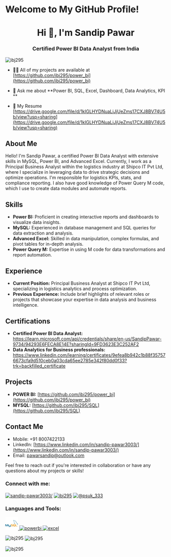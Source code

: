 # Welcome to My GitHub Profile!

<h1 align="center">Hi 👋, I'm Sandip Pawar</h1>
<h3 align="center">Certified Power BI Data Analyst from India</h3>

<p align="left"> <img src="https://komarev.com/ghpvc/?username=ibj295&label=Profile%20views&color=0e75b6&style=flat" alt="ibj295" /> </p>

- 👨‍💻 All of my projects are available at [https://github.com/ibj295/power_bi](https://github.com/ibj295/power_bi)

- 💬 Ask me about **Power BI, SQL, Excel, Dashboard, Data Analytics, KPI **

- 📄 My Resume [https://drive.google.com/file/d/1kIGLHYDNuaLiJjUeZms17CXJ8BV74U5b/view?usp=sharing](https://drive.google.com/file/d/1kIGLHYDNuaLiJjUeZms17CXJ8BV74U5b/view?usp=sharing)

## About Me

Hello! I'm Sandip Pawar, a certified Power BI Data Analyst with extensive skills in MySQL, Power BI, and Advanced Excel. Currently, I work as a Principal Business Analyst within the logistics industry at Shipco IT Pvt Ltd, where I specialize in leveraging data to drive strategic decisions and optimize operations. I'm responsible for logistics KPIs, stats, and compliance reporting. I also have good knowledge of Power Query M code, which I use to create data modules and automate reports.

## Skills

- **Power BI:** Proficient in creating interactive reports and dashboards to visualize data insights.
- **MySQL:** Experienced in database management and SQL queries for data extraction and analysis.
- **Advanced Excel:** Skilled in data manipulation, complex formulas, and pivot tables for in-depth analysis.
- **Power Query M:** Expertise in using M code for data transformations and report automation.

## Experience

- **Current Position:** Principal Business Analyst at Shipco IT Pvt Ltd, specializing in logistics analytics and process optimization.
- **Previous Experience:** Include brief highlights of relevant roles or projects that showcase your expertise in data analysis and business intelligence.

## Certifications

- **Certified Power BI Data Analyst:** https://learn.microsoft.com/api/credentials/share/en-us/SandipPawar-9734/94293E6FECA8E14E?sharingId=9FD3623E3C252AF2
- **Data Analytics for Business professionals:** https://www.linkedin.com/learning/certificates/9efea8b942c1b88f357576673cfa9d510ceb0a03cda65ee2785e342f80dd0f33?trk=backfilled_certificate

## Projects

- **POWER BI:** [https://github.com/ibj295/power_bi](https://github.com/ibj295/power_bi)
- **MYSQL:** [https://github.com/ibj295/SQL](https://github.com/ibj295/SQL)

## Contact Me

- Mobile: +91 8007422133
- LinkedIn: [https://www.linkedin.com/in/sandip-pawar3003/](https://www.linkedin.com/in/sandip-pawar3003/)
- Email: pawarsandip@outlook.com

Feel free to reach out if you're interested in collaboration or have any questions about my projects or skills!

<h3 align="left">Connect with me:</h3>
<p align="left">
<a href="https://linkedin.com/in/sandip-pawar3003/" target="blank"><img align="center" src="https://raw.githubusercontent.com/rahuldkjain/github-profile-readme-generator/master/src/images/icons/Social/linked-in-alt.svg" alt="sandip-pawar3003/" height="30" width="40" /></a>
<a href="https://www.leetcode.com/ibj295" target="blank"><img align="center" src="https://raw.githubusercontent.com/rahuldkjain/github-profile-readme-generator/master/src/images/icons/Social/leet-code.svg" alt="ibj295" height="30" width="40" /></a>
<a href="https://www.hackerearth.com/@psuk_333" target="blank"><img align="center" src="https://raw.githubusercontent.com/rahuldkjain/github-profile-readme-generator/master/src/images/icons/Social/hackerearth.svg" alt="@psuk_333" height="30" width="40" /></a>
</p>

<h3 align="left">Languages and Tools:</h3>
<p align="left"> 
  <a href="https://www.mysql.com/" target="_blank" rel="noreferrer"> 
    <img src="https://raw.githubusercontent.com/devicons/devicon/master/icons/mysql/mysql-original-wordmark.svg" alt="mysql" width="40" height="40"/> 
  </a> 
  <a href="https://powerbi.microsoft.com/" target="_blank" rel="noreferrer"> 
    <img src="https://www.vectorlogo.zone/logos/microsoft_powerbi/microsoft_powerbi-icon.svg" alt="powerbi" width="40" height="40"/> 
  </a> 
  <a href="https://www.microsoft.com/en-us/microsoft-365/excel" target="_blank" rel="noreferrer"> 
    <img src="https://img.icons8.com/color/452/microsoft-excel-2019--v1.png" alt="excel" width="40" height="40"/> 
  </a> 
</p>

<p><img align="left" src="https://github-readme-stats.vercel.app/api/top-langs?username=ibj295&show_icons=true&locale=en&layout=compact" alt="ibj295" /></p>

<p>&nbsp;<img align="center" src="https://github-readme-stats.vercel.app/api?username=ibj295&show_icons=true&locale=en" alt="ibj295" /></p>

<p><img align="center" src="https://github-readme-streak-stats.herokuapp.com/?user=ibj295&" alt="ibj295" /></p>
